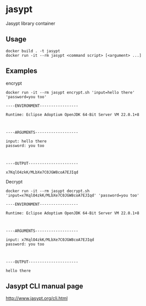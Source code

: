 # jasypt

Jasypt library container

## Usage

```
docker build . -t jasypt
docker run -it --rm jasypt <command script> [<argument> ...]
```

## Examples

encrypt

`docker run -it --rm jasypt encrypt.sh 'input=hello there' 'password=you too'`
```
----ENVIRONMENT-----------------

Runtime: Eclipse Adoptium OpenJDK 64-Bit Server VM 22.0.1+8



----ARGUMENTS-------------------

input: hello there
password: you too



----OUTPUT----------------------

x7KqlO4zkK/MLbXe7C0JGW8coA7EJIqd
```
Decrypt

`docker run -it --rm jasypt decrypt.sh 'input=x7KqlO4zkK/MLbXe7C0JGW8coA7EJIqd' 'password=you too'`
```
----ENVIRONMENT-----------------

Runtime: Eclipse Adoptium OpenJDK 64-Bit Server VM 22.0.1+8



----ARGUMENTS-------------------

input: x7KqlO4zkK/MLbXe7C0JGW8coA7EJIqd
password: you too



----OUTPUT----------------------

hello there
```

## Jasypt CLI manual page

<http://www.jasypt.org/cli.html>